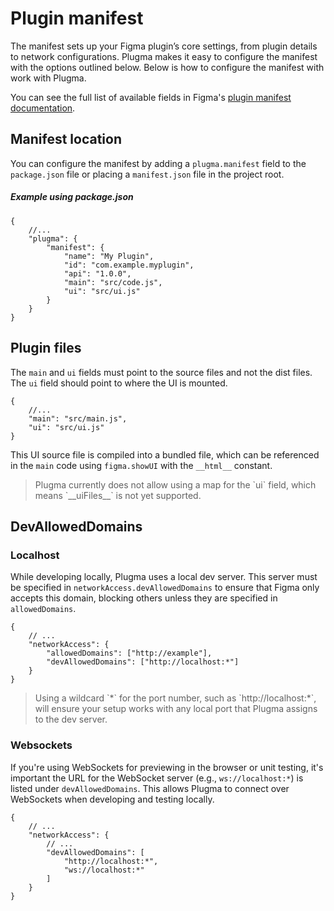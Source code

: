 # Plugin manifest

The manifest sets up your Figma plugin’s core settings, from plugin details to network configurations. Plugma makes it easy to configure the manifest with the options outlined below. Below is how to configure the manifest with work with Plugma.

You can see the full list of available fields in Figma's [plugin manifest documentation](https://www.figma.com/plugin-docs/manifest/).

## Manifest location

You can configure the manifest by adding a `plugma.manifest` field to the `package.json` file or placing a `manifest.json` file in the project root.

##### Example using package.json

```jsonc
{
	//...
	"plugma": {
		"manifest": {
			"name": "My Plugin",
			"id": "com.example.myplugin",
			"api": "1.0.0",
			"main": "src/code.js",
			"ui": "src/ui.js"
		}
	}
}
```

## Plugin files

The `main` and `ui` fields must point to the source files and not the dist files. The `ui` field should point to where the UI is mounted.

```jsonc
{
	//...
	"main": "src/main.js",
	"ui": "src/ui.js"
}
```

This UI source file is compiled into a bundled file, which can be referenced in the `main` code using `figma.showUI` with the `__html__` constant.

<blockquote class="warning">
Plugma currently does not allow using a map for the `ui` field, which means `__uiFiles__` is not yet supported.
</blockquote>

## DevAllowedDomains

### Localhost

While developing locally, Plugma uses a local dev server. This server must be specified in `networkAccess.devAllowedDomains` to ensure that Figma only accepts this domain, blocking others unless they are specified in `allowedDomains`.

```jsonc
{
	// ...
	"networkAccess": {
		"allowedDomains": ["http://example"],
		"devAllowedDomains": ["http://localhost:*"]
	}
}
```

<blockquote class="info">
Using a wildcard `*` for the port number, such as `http://localhost:*`, will ensure your setup works with any local port that Plugma assigns to the dev server.
</blockquote>

### Websockets

If you're using WebSockets for previewing in the browser or unit testing, it's important the URL for the WebSocket server (e.g., `ws://localhost:*`) is listed under `devAllowedDomains`. This allows Plugma to connect over WebSockets when developing and testing locally.

```jsonc
{
	// ...
	"networkAccess": {
		// ...
		"devAllowedDomains": [
            "http://localhost:*",
            "ws://localhost:*"
        ]
	}
}
```
